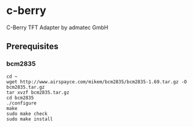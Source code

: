 # c-berry
C-Berry TFT Adapter by admatec GmbH

## Prerequisites

### bcm2835

```
cd ~
wget http://www.airspayce.com/mikem/bcm2835/bcm2835-1.69.tar.gz -O bcm2835.tar.gz
tar xvzf bcm2835.tar.gz
cd bcm2835
./configure
make
sudo make check
sudo make install
```
